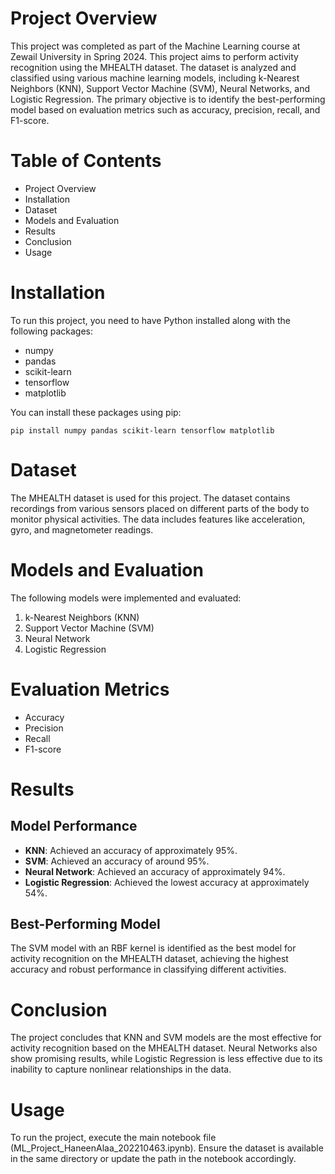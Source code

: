 # Project Overview

This project was completed as part of the Machine Learning course at Zewail University in Spring 2024. This project aims to perform activity recognition using the MHEALTH dataset. The dataset is analyzed and classified using various machine learning models, including k-Nearest Neighbors (KNN), Support Vector Machine (SVM), Neural Networks, and Logistic Regression. The primary objective is to identify the best-performing model based on evaluation metrics such as accuracy, precision, recall, and F1-score.

# Table of Contents

- Project Overview
- Installation
- Dataset
- Models and Evaluation
- Results
- Conclusion
- Usage

# Installation
To run this project, you need to have Python installed along with the following packages:

- numpy
- pandas
- scikit-learn
- tensorflow
- matplotlib

You can install these packages using pip:
```
pip install numpy pandas scikit-learn tensorflow matplotlib
```
# Dataset
The MHEALTH dataset is used for this project. The dataset contains recordings from various sensors placed on different parts of the body to monitor physical activities. The data includes features like acceleration, gyro, and magnetometer readings.

# Models and Evaluation
The following models were implemented and evaluated:

1. k-Nearest Neighbors (KNN)
2. Support Vector Machine (SVM)
3. Neural Network
4. Logistic Regression

# Evaluation Metrics
- Accuracy
- Precision
- Recall
- F1-score
  
# Results
## Model Performance

- **KNN**: Achieved an accuracy of approximately 95%.
- **SVM**: Achieved an accuracy of around 95%.
- **Neural Network**: Achieved an accuracy of approximately 94%.
- **Logistic Regression**: Achieved the lowest accuracy at approximately 54%.
  
## Best-Performing Model
The SVM model with an RBF kernel is identified as the best model for activity recognition on the MHEALTH dataset, achieving the highest accuracy and robust performance in classifying different activities.

# Conclusion
The project concludes that KNN and SVM models are the most effective for activity recognition based on the MHEALTH dataset. Neural Networks also show promising results, while Logistic Regression is less effective due to its inability to capture nonlinear relationships in the data.

# Usage
To run the project, execute the main notebook file (ML_Project_HaneenAlaa_202210463.ipynb). Ensure the dataset is available in the same directory or update the path in the notebook accordingly.
